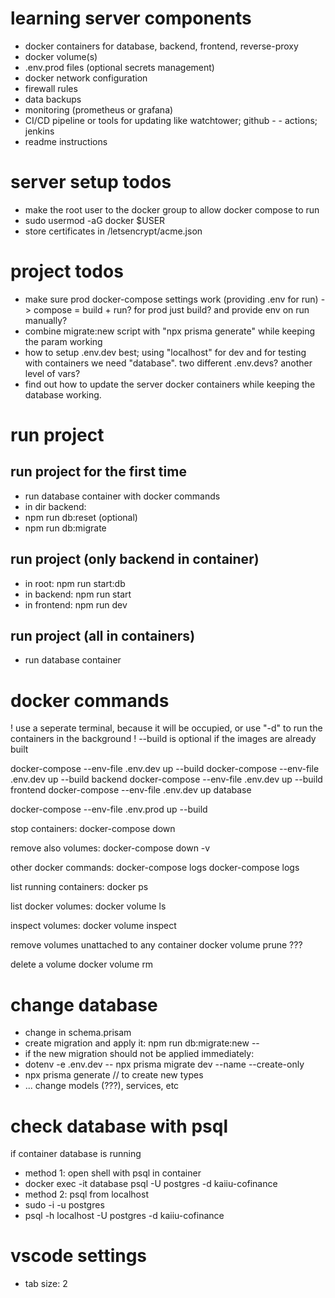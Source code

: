 # learning server components
- docker containers for database, backend, frontend, reverse-proxy
- docker volume(s)
- .env.prod files (optional secrets management)
- docker network configuration
- firewall rules
- data backups
- monitoring (prometheus or grafana)
- CI/CD pipeline or tools for updating like watchtower; github - - actions; jenkins
- readme instructions

# server setup todos
+ make the root user to the docker group to allow docker compose to run
 + sudo usermod -aG docker $USER
+ store certificates in /letsencrypt/acme.json

# project todos
+ make sure prod docker-compose settings work (providing .env for run) -> compose = build + run? for prod just build? and provide env on run manually? 
+ combine migrate:new script with "npx prisma generate" while keeping the param working
+ how to setup .env.dev best; using "localhost" for dev and for testing with containers we need "database". two different .env.devs? another level of vars?
+ find out how to update the server docker containers while keeping the database working.


# run project

## run project for the first time
+ run database container with docker commands
+ in dir backend:
 + npm run db:reset (optional)
 + npm run db:migrate

## run project (only backend in container)
+ in root: npm run start:db
+ in backend: npm run start
+ in frontend: npm run dev

## run project (all in containers)
+ run database container


# docker commands
! use a seperate terminal, because it will be occupied, or use "-d" to run the containers in the background
! --build is optional if the images are already built

docker-compose --env-file .env.dev up --build <optional only service>
docker-compose --env-file .env.dev up --build backend
docker-compose --env-file .env.dev up --build frontend
docker-compose --env-file .env.dev up database

docker-compose --env-file .env.prod up --build

stop containers:
docker-compose down

remove also volumes:
docker-compose down -v

other docker commands:
docker-compose logs
docker-compose logs <service>

list running containers:
docker ps

list docker volumes:
docker volume ls

inspect volumes:
docker volume inspect <eg pgdata>

remove volumes unattached to any container
docker volume prune ???

delete a volume
docker volume rm <eg pgdata>

# change database
+ change in schema.prisam
+ create migration and apply it: npm run db:migrate:new -- <migration-name>
+ if the new migration should not be applied immediately:
 + dotenv -e .env.dev -- npx prisma migrate dev --name <migration-name> --create-only
+ npx prisma generate // to create new types
+ ... change models (???), services, etc


# check database with psql
if container database is running
+ method 1: open shell with psql in container
 + docker exec -it database psql -U postgres -d kaiiu-cofinance
+ method 2: psql from localhost
 + sudo -i -u postgres
 + psql -h localhost -U postgres -d kaiiu-cofinance

# vscode settings
+ tab size: 2